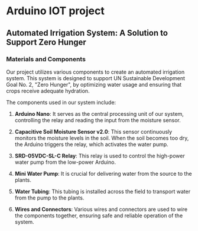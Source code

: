 # Arduino IOT project

## Automated Irrigation System: A Solution to Support Zero Hunger

### Materials and Components

Our project utilizes various components to create an automated irrigation system. This system is designed to support UN Sustainable Development Goal No. 2, "Zero Hunger", by optimizing water usage and ensuring that crops receive adequate hydration.

The components used in our system include:

1. **Arduino Nano**: It serves as the central processing unit of our system, controlling the relay and reading the input from the moisture sensor.

2. **Capacitive Soil Moisture Sensor v2.0**: This sensor continuously monitors the moisture levels in the soil. When the soil becomes too dry, the Arduino triggers the relay, which activates the water pump.

3. **SRD-05VDC-SL-C Relay**: This relay is used to control the high-power water pump from the low-power Arduino.

4. **Mini Water Pump**: It is crucial for delivering water from the source to the plants.

5. **Water Tubing**: This tubing is installed across the field to transport water from the pump to the plants.

6. **Wires and Connectors**: Various wires and connectors are used to wire the components together, ensuring safe and reliable operation of the system.
